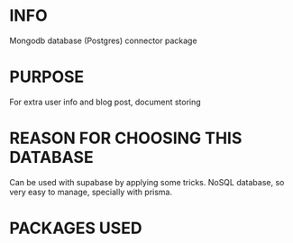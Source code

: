 # INFO

Mongodb database (Postgres) connector package

# PURPOSE

For extra user info and blog post, document storing

# REASON FOR CHOOSING THIS DATABASE

Can be used with supabase by applying some tricks. NoSQL database, so very easy to manage, specially with prisma.

# PACKAGES USED
